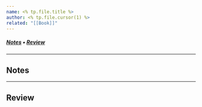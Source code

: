 ```yaml
---
name: <% tp.file.title %>
author: <% tp.file.cursor(1) %>
related: "[[Book]]"
---
```

##### [Notes](#Notes) • [Review](#)
---
## Notes


---
## Review
